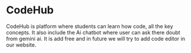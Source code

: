 # CodeHub
CodeHub is platform where students can learn how code, all the key concepts.
It also include the Ai chatbot where user can ask there doubt from gemini ai.
It is add free and in future we will try to add code editor in our website.